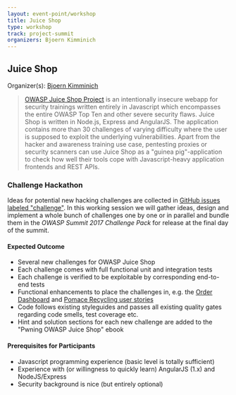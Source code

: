 ```yaml
---
layout: event-point/workshop
title: Juice Shop
type: workshop
track: project-summit
organizers: Bjoern Kimminich
---
```


## Juice Shop

Organizer(s): [Bjoern Kimminich](../Participants/Bjoern-Kimminich.html)


> [OWASP Juice Shop Project](https://www.owasp.org/index.php/OWASP_Juice_Shop_Project "OWASP Juice Shop Project") is an intentionally insecure webapp for security trainings written entirely in Javascript which encompasses the entire OWASP Top Ten and other severe security flaws. Juice Shop is written in Node.js, Express and AngularJS. The application contains more than 30 challenges of varying difficulty where the user is supposed to exploit the underlying vulnerabilities. Apart from the hacker and awareness training use case, pentesting proxies or security scanners can use Juice Shop as a "guinea pig"-application to check how well their tools cope with Javascript-heavy application frontends and REST APIs.

### Challenge Hackathon

Ideas for potential new hacking challenges are collected in [GitHub issues labeled "challenge"](https://github.com/bkimminich/juice-shop/issues?q=is%3Aissue+is%3Aopen+label%3Achallenge). In this working session we will gather ideas, design and implement a whole bunch of challenges one by one or in parallel and bundle them in the _OWASP Summit 2017 Challenge Pack_ for release at the final day of the summit.

#### Expected Outcome

* Several new challenges for OWASP Juice Shop
* Each challenge comes with full functional unit and integration tests
* Each challenge is verified to be exploitable by corresponding end-to-end tests
* Functional enhancements to place the challenges in, e.g. the [Order Dashboard](https://github.com/bkimminich/juice-shop/issues/244) and [Pomace Recycling user stories](https://github.com/bkimminich/juice-shop/issues/243)
* Code follows existing styleguides and passes all existing quality gates regarding code smells, test coverage etc.
* Hint and solution sections for each new challenge are added to the "Pwning OWASP Juice Shop" ebook

#### Prerequisites for Participants

* Javascript programming experience (basic level is totally sufficient)
* Experience with (or willingness to quickly learn) AngularJS (1.x) and NodeJS/Express
* Security background is nice (but entirely optional)
